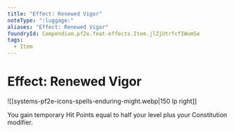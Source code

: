 ```yaml
---
title: "Effect: Renewed Vigor"
noteType: ":luggage:"
aliases: "Effect: Renewed Vigor"
foundryId: Compendium.pf2e.feat-effects.Item.jlZjUtrfcfIWumSe
tags:
  - Item
---
```


# Effect: Renewed Vigor
![[systems-pf2e-icons-spells-enduring-might.webp|150 lp right]]

You gain temporary Hit Points equal to half your level plus your Constitution modifier.
